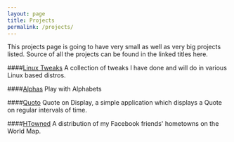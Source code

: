 ```yaml
---
layout: page
title: Projects
permalink: /projects/
---
```


This projects page is going to have very small as well as very big projects listed. Source of all the projects can be found in the linked titles here.


<!--**[AnaText][4]**
A text mining tool which extracts the names of the customer, individuals, other companies etc, from the unstructured data which is in the form of transaction comments. Thus, determined names are mapped against the particular customer with which the transaction happened.


**[IdeaBin][3]**
A web platform where you can share and explore the ideas.-->

####[Linux Tweaks][4]
A collection of tweaks I have done and will do in various Linux based distros.


####[Alphas][3]
Play with Alphabets


####[Quoto][2]
Quote on Display, a simple application which displays a Quote on regular intervals of time.


####[HTowned][1]
A distribution of my Facebook friends' hometowns on the World Map.


[1]: http://trigonaminima.github.io/HTowned
[2]: http://trigonaminima.github.io/Quoto
[3]: http://trigonaminima.github.io/Alphas
[4]: http://trigonaminima.github.io/Linux-Tweaks